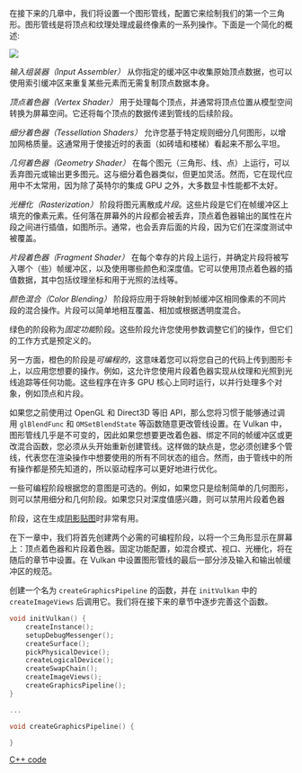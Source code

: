 在接下来的几章中，我们将设置一个图形管线，配置它来绘制我们的第一个三角形。图形管线是将顶点和纹理处理成最终像素的一系列操作。下面是一个简化的概述:

![](/images/vulkan_simplified_pipeline.svg)

*输入组装器（Input Assembler）* 从你指定的缓冲区中收集原始顶点数据，也可以使用索引缓冲区来重复某些元素而无需复制顶点数据本身。

*顶点着色器（Vertex Shader）* 用于处理每个顶点，并通常将顶点位置从模型空间转换为屏幕空间。它还将每个顶点的数据传递到管线的后续阶段。

*细分着色器（Tessellation Shaders）* 允许您基于特定规则细分几何图形，以增加网格质量。这通常用于使接近时的表面（如砖墙和楼梯）看起来不那么平坦。

*几何着色器（Geometry Shader）* 在每个图元（三角形、线、点）上运行，可以丢弃图元或输出更多图元。这与细分着色器类似，但更加灵活。然而，它在现代应用中不太常用，因为除了英特尔的集成 GPU 之外，大多数显卡性能都不太好。

*光栅化（Rasterization）* 阶段将图元离散成*片段*。这些片段是它们在帧缓冲区上填充的像素元素。任何落在屏幕外的片段都会被丢弃，顶点着色器输出的属性在片段之间进行插值，如图所示。通常，也会丢弃后面的片段，因为它们在深度测试中被覆盖。

*片段着色器（Fragment Shader）* 在每个幸存的片段上运行，并确定片段将被写入哪个（些）帧缓冲区，以及使用哪些颜色和深度值。它可以使用顶点着色器的插值数据，其中包括纹理坐标和用于光照的法线等。

*颜色混合（Color Blending）* 阶段将应用于将映射到帧缓冲区相同像素的不同片段的混合操作。片段可以简单地相互覆盖、相加或根据透明度混合。

绿色的阶段称为*固定功能*阶段。这些阶段允许您使用参数调整它们的操作，但它们的工作方式是预定义的。

另一方面，橙色的阶段是*可编程的*，这意味着您可以将您自己的代码上传到图形卡上，以应用您想要的操作。例如，这允许您使用片段着色器实现从纹理和光照到光线追踪等任何功能。这些程序在许多 GPU 核心上同时运行，以并行处理多个对象，例如顶点和片段。

如果您之前使用过 OpenGL 和 Direct3D 等旧 API，那么您将习惯于能够通过调用 `glBlendFunc` 和 `OMSetBlendState` 等函数随意更改管线设置。在 Vulkan 中，图形管线几乎是不可变的，因此如果您想要更改着色器、绑定不同的帧缓冲区或更改混合函数，您必须从头开始重新创建管线。这样做的缺点是，您必须创建多个管线，代表您在渲染操作中想要使用的所有不同状态的组合。然而，由于管线中的所有操作都是预先知道的，所以驱动程序可以更好地进行优化。

一些可编程阶段根据您的意图是可选的。例如，如果您只是绘制简单的几何图形，则可以禁用细分和几何阶段。如果您只对深度值感兴趣，则可以禁用片段着色器

阶段，这在生成[阴影贴图](https://en.wikipedia.org/wiki/Shadow_mapping)时非常有用。

在下一章中，我们将首先创建两个必需的可编程阶段，以将一个三角形显示在屏幕上：顶点着色器和片段着色器。固定功能配置，如混合模式、视口、光栅化，将在随后的章节中设置。在 Vulkan 中设置图形管线的最后一部分涉及输入和输出帧缓冲区的规范。

创建一个名为 `createGraphicsPipeline` 的函数，并在 `initVulkan` 中的 `createImageViews` 后调用它。我们将在接下来的章节中逐步完善这个函数。

```c++
void initVulkan() {
    createInstance();
    setupDebugMessenger();
    createSurface();
    pickPhysicalDevice();
    createLogicalDevice();
    createSwapChain();
    createImageViews();
    createGraphicsPipeline();
}

...

void createGraphicsPipeline() {

}
```

[C++ code](/code/08_graphics_pipeline.cpp)

